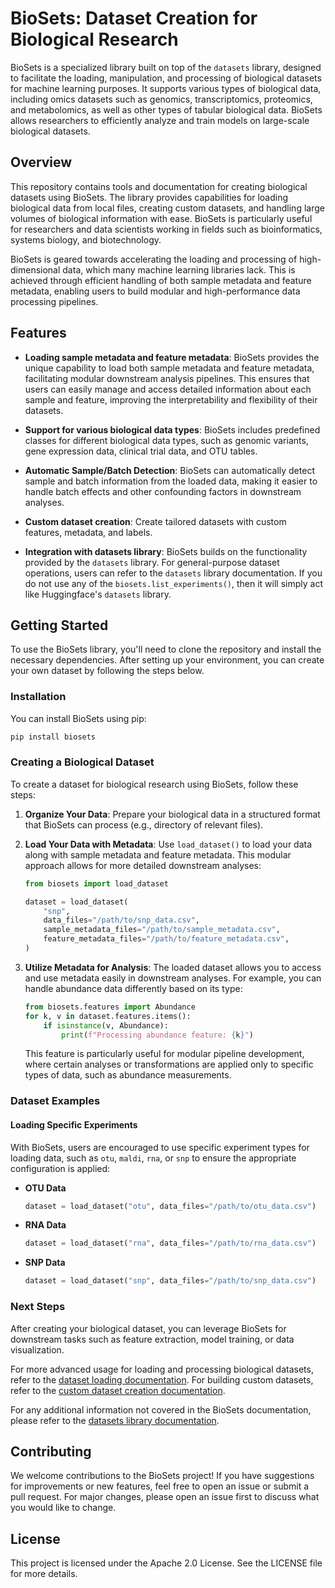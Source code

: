 # BioSets: Dataset Creation for Biological Research

BioSets is a specialized library built on top of the `datasets` library, designed to
facilitate the loading, manipulation, and processing of biological datasets for machine
learning purposes. It supports various types of biological data, including omics
datasets such as genomics, transcriptomics, proteomics, and metabolomics, as well as
other types of tabular biological data. BioSets allows researchers to efficiently
analyze and train models on large-scale biological datasets.

## Overview

This repository contains tools and documentation for creating biological datasets using
BioSets. The library provides capabilities for loading biological data from local
files, creating custom datasets, and handling large volumes of biological information
with ease. BioSets is particularly useful for researchers and data scientists working
in fields such as bioinformatics, systems biology, and biotechnology.

BioSets is geared towards accelerating the loading and processing of high-dimensional
data, which many machine learning libraries lack. This is achieved through efficient
handling of both sample metadata and feature metadata, enabling users to build modular
and high-performance data processing pipelines.

## Features

- **Loading sample metadata and feature metadata**: BioSets provides the unique
capability to load both sample metadata and feature metadata, facilitating modular
downstream analysis pipelines. This ensures that users can easily manage and access
detailed information about each sample and feature, improving the interpretability and
flexibility of their datasets.

- **Support for various biological data types**: BioSets includes predefined classes
for different biological data types, such as genomic variants, gene expression data,
clinical trial data, and OTU tables.

- **Automatic Sample/Batch Detection**: BioSets can automatically detect sample and
batch information from the loaded data, making it easier to handle batch effects and
other confounding factors in downstream analyses.

- **Custom dataset creation**: Create tailored datasets with custom features, metadata,
and labels.

- **Integration with datasets library**: BioSets builds on the functionality provided
by the `datasets` library. For general-purpose dataset operations, users can refer to
the `datasets` library documentation. If you do not use any of the
`biosets.list_experiments()`, then it will simply act like Huggingface's `datasets`
library.

## Getting Started

To use the BioSets library, you'll need to clone the repository and install the
necessary dependencies. After setting up your environment, you can create your own
dataset by following the steps below.

### Installation

You can install BioSets using pip:

```bash
pip install biosets
```

### Creating a Biological Dataset

To create a dataset for biological research using BioSets, follow these steps:

1. **Organize Your Data**: Prepare your biological data in a structured format that
BioSets can process (e.g., directory of relevant files).

2. **Load Your Data with Metadata**: Use `load_dataset()` to load your data along with
sample metadata and feature metadata. This modular approach allows for more detailed
downstream analyses:

   ```python
   from biosets import load_dataset

   dataset = load_dataset(
       "snp",
       data_files="/path/to/snp_data.csv",
       sample_metadata_files="/path/to/sample_metadata.csv",
       feature_metadata_files="/path/to/feature_metadata.csv",
   )
   ```

3. **Utilize Metadata for Analysis**: The loaded dataset allows you to access and use
metadata easily in downstream analyses. For example, you can handle abundance data
differently based on its type:

   ```python
   from biosets.features import Abundance
   for k, v in dataset.features.items():
       if isinstance(v, Abundance):
           print(f"Processing abundance feature: {k}")
   ```

   This feature is particularly useful for modular pipeline development, where certain
   analyses or transformations are applied only to specific types of data, such as
   abundance measurements.

### Dataset Examples

#### Loading Specific Experiments

With BioSets, users are encouraged to use specific experiment types for loading data,
such as `otu`, `maldi`, `rna`, or `snp` to ensure the appropriate configuration is
applied:

- **OTU Data**

  ```python
  dataset = load_dataset("otu", data_files="/path/to/otu_data.csv")
  ```

- **RNA Data**

  ```python
  dataset = load_dataset("rna", data_files="/path/to/rna_data.csv")
  ```

- **SNP Data**

  ```python
  dataset = load_dataset("snp", data_files="/path/to/snp_data.csv")
  ```

### Next Steps

After creating your biological dataset, you can leverage BioSets for downstream tasks
such as feature extraction, model training, or data visualization.

For more advanced usage for loading and processing biological datasets, refer to the
[dataset loading documentation](src/biosets/DATASET_LOADING.md). For building custom
datasets, refer to the [custom dataset creation documentation](src/biosets/CUSTOM_DATASETS.md).

For any additional information not covered in the BioSets documentation,
please refer to the [datasets library documentation](https://huggingface.co/docs/datasets/).

## Contributing

We welcome contributions to the BioSets project! If you have suggestions for
improvements or new features, feel free to open an issue or submit a pull request. For
major changes, please open an issue first to discuss what you would like to change.

## License

This project is licensed under the Apache 2.0 License. See the LICENSE file for more details.
